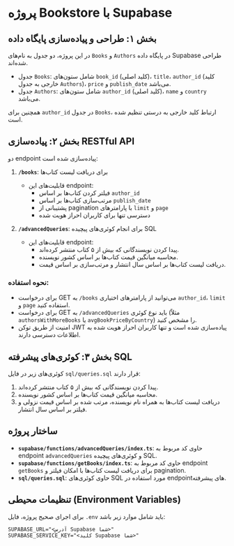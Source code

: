 # پروژه Bookstore با Supabase

## بخش ۱: طراحی و پیاده‌سازی پایگاه داده
در این پروژه، دو جدول به نام‌های `Books` و `Authors` در پایگاه داده Supabase طراحی شده‌اند.

- جدول `Books`: شامل ستون‌های `book_id` (کلید اصلی)، `title`، `author_id` (کلید خارجی به جدول `Authors`)، `price` و `publish_date` می‌باشد.
- جدول `Authors`: شامل ستون‌های `author_id` (کلید اصلی)، `name` و `country` می‌باشد.

همچنین برای `author_id` در جدول `Books`، ارتباط کلید خارجی به درستی تنظیم شده است.

## بخش ۲: پیاده‌سازی RESTful API
دو endpoint پیاده‌سازی شده است:

1. **`/books`**: برای دریافت لیست کتاب‌ها
    - قابلیت‌های این endpoint:
        - فیلتر کردن کتاب‌ها بر اساس `author_id`
        - مرتب‌سازی کتاب‌ها بر اساس `publish_date`
        - پشتیبانی از pagination با پارامترهای `limit` و `page`
        - دسترسی تنها برای کاربران احراز هویت شده

2. **`/advancedQueries`**: برای انجام کوئری‌های پیچیده SQL
    - قابلیت‌های این endpoint:
        - پیدا کردن نویسندگانی که بیش از ۵ کتاب منتشر کرده‌اند.
        - محاسبه میانگین قیمت کتاب‌ها بر اساس کشور نویسنده.
        - دریافت لیست کتاب‌ها بر اساس سال انتشار و مرتب‌سازی بر اساس قیمت.

### نحوه استفاده:
- برای درخواست GET به `/books` می‌توانید از پارامترهای اختیاری `author_id`، `limit` و `page` استفاده کنید.
- برای درخواست GET به `/advancedQueries` باید نوع کوئری (مثلاً `authorsWithMoreBooks` یا `avgBookPriceByCountry`) را مشخص کنید.
- امنیت از طریق توکن JWT پیاده‌سازی شده است و تنها کاربران احراز هویت شده به اطلاعات دسترسی دارند.

## بخش ۳: کوئری‌های پیشرفته SQL
کوئری‌های زیر در فایل `sql/queries.sql` قرار دارند:
1. پیدا کردن نویسندگانی که بیش از ۵ کتاب منتشر کرده‌اند.
2. محاسبه میانگین قیمت کتاب‌ها بر اساس کشور نویسنده.
3. دریافت لیست کتاب‌ها به همراه نام نویسنده، مرتب شده بر اساس قیمت نزولی و فیلتر بر اساس سال انتشار.

## ساختار پروژه

- **`supabase/functions/advancedQueries/index.ts`**: حاوی کد مربوط به endpoint `advancedQueries` و کوئری‌های پیچیده SQL.
- **`supabase/functions/getBooks/index.ts`**: حاوی کد مربوط به endpoint `getBooks` برای دریافت لیست کتاب‌ها با امکان فیلتر و pagination.
- **`sql/queries.sql`**: حاوی کوئری‌های SQL مورد استفاده در endpoint‌های پیشرفته.

## تنظیمات محیطی (Environment Variables)

برای اجرای صحیح پروژه، فایل `.env` باید شامل موارد زیر باشد:

```env
SUPABASE_URL="<آدرس Supabase شما>"
SUPABASE_SERVICE_KEY="<کلید Supabase شما>"
